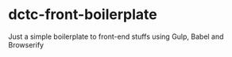 # dctc-front-boilerplate
Just a simple boilerplate to front-end stuffs using Gulp, Babel and Browserify